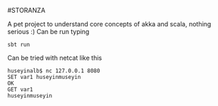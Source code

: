 #STORANZA

A pet project to understand core concepts of akka and scala, nothing serious :)
Can be run typing  

    sbt run

Can be tried with netcat like this  

    huseyinalb$ nc 127.0.0.1 8080
    SET var1 huseyinmuseyin
    OK
    GET var1
    huseyinmuseyin

